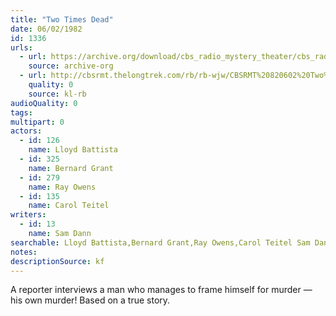 ```yaml
---
title: "Two Times Dead"
date: 06/02/1982
id: 1336
urls: 
  - url: https://archive.org/download/cbs_radio_mystery_theater/cbs_radio_mystery_theater-1301-1350.zip/cbs_radio_mystery_theater-1301-1350%2Fcbsrmt_1336_two_times_dead.mp3
    source: archive-org
  - url: http://cbsrmt.thelongtrek.com/rb/rb-wjw/CBSRMT%20820602%20Two%20Times%20Dead_wjw.mp3
    quality: 0
    source: kl-rb
audioQuality: 0
tags: 
multipart: 0
actors:  
  - id: 126
    name: Lloyd Battista  
  - id: 325
    name: Bernard Grant  
  - id: 279
    name: Ray Owens  
  - id: 135
    name: Carol Teitel
writers:  
  - id: 13
    name: Sam Dann
searchable: Lloyd Battista,Bernard Grant,Ray Owens,Carol Teitel Sam Dann
notes: 
descriptionSource: kf
---
```

A reporter interviews a man who manages to frame himself for murder — his own murder! Based on a true story.